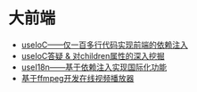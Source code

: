 # 大前端

- [useIoC——仅一百多行代码实现前端的依赖注入](./dependenccy-inject.md)
- [useIoC答疑 & 对children属性的深入挖掘](./useIoC-vs-chidlren.md)
- [useI18n——基于依赖注入实现国际化功能](./useI18n-with-state.md)
- [基于ffmpeg开发在线视频播放器](./ffmpeg.md)